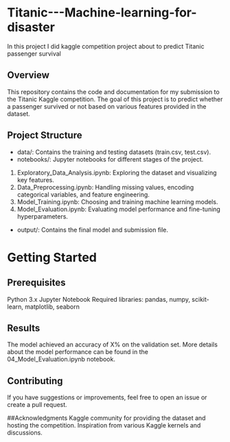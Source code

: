 # Titanic---Machine-learning-for-disaster
In this project I did kaggle competition project about to predict Titanic passenger survival

## Overview
This repository contains the code and documentation for my submission to the Titanic Kaggle competition. The goal of this project is to predict whether a passenger survived or not based on various features provided in the dataset.

## Project Structure
- data/: Contains the training and testing datasets (train.csv, test.csv).
- notebooks/: Jupyter notebooks for different stages of the project.
1. Exploratory_Data_Analysis.ipynb: Exploring the dataset and visualizing key features.
2. Data_Preprocessing.ipynb: Handling missing values, encoding categorical variables, and feature engineering.
3. Model_Training.ipynb: Choosing and training machine learning models.
4. Model_Evaluation.ipynb: Evaluating model performance and fine-tuning hyperparameters.
- output/: Contains the final model and submission file.

# Getting Started
## Prerequisites
Python 3.x
Jupyter Notebook
Required libraries: pandas, numpy, scikit-learn, matplotlib, seaborn

## Results
The model achieved an accuracy of X% on the validation set. More details about the model performance can be found in the 04_Model_Evaluation.ipynb notebook.

## Contributing
If you have suggestions or improvements, feel free to open an issue or create a pull request.


##Acknowledgments
Kaggle community for providing the dataset and hosting the competition.
Inspiration from various Kaggle kernels and discussions.
